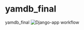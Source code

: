 # yamdb_final
yamdb_final
![Django-app workflow](https://github.com/sinitsynes/yamdb_final/actions/workflows/main.yml/badge.svg)
